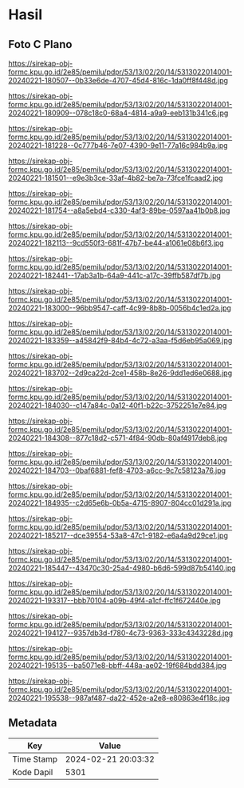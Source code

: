 # Hasil

## Foto C Plano

https://sirekap-obj-formc.kpu.go.id/2e85/pemilu/pdpr/53/13/02/20/14/5313022014001-20240221-180507--0b33e6de-4707-45d4-816c-1da0ff8f448d.jpg

https://sirekap-obj-formc.kpu.go.id/2e85/pemilu/pdpr/53/13/02/20/14/5313022014001-20240221-180909--078c18c0-68a4-4814-a9a9-eeb131b341c6.jpg

https://sirekap-obj-formc.kpu.go.id/2e85/pemilu/pdpr/53/13/02/20/14/5313022014001-20240221-181228--0c777b46-7e07-4390-9e11-77a16c984b9a.jpg

https://sirekap-obj-formc.kpu.go.id/2e85/pemilu/pdpr/53/13/02/20/14/5313022014001-20240221-181501--e9e3b3ce-33af-4b82-be7a-73fce1fcaad2.jpg

https://sirekap-obj-formc.kpu.go.id/2e85/pemilu/pdpr/53/13/02/20/14/5313022014001-20240221-181754--a8a5ebd4-c330-4af3-89be-0597aa41b0b8.jpg

https://sirekap-obj-formc.kpu.go.id/2e85/pemilu/pdpr/53/13/02/20/14/5313022014001-20240221-182113--9cd550f3-681f-47b7-be44-a1061e08b6f3.jpg

https://sirekap-obj-formc.kpu.go.id/2e85/pemilu/pdpr/53/13/02/20/14/5313022014001-20240221-182441--17ab3a1b-64a9-441c-a17c-39ffb587df7b.jpg

https://sirekap-obj-formc.kpu.go.id/2e85/pemilu/pdpr/53/13/02/20/14/5313022014001-20240221-183000--96bb9547-caff-4c99-8b8b-0056b4c1ed2a.jpg

https://sirekap-obj-formc.kpu.go.id/2e85/pemilu/pdpr/53/13/02/20/14/5313022014001-20240221-183359--a45842f9-84b4-4c72-a3aa-f5d6eb95a069.jpg

https://sirekap-obj-formc.kpu.go.id/2e85/pemilu/pdpr/53/13/02/20/14/5313022014001-20240221-183702--2d9ca22d-2ce1-458b-8e26-9dd1ed6e0688.jpg

https://sirekap-obj-formc.kpu.go.id/2e85/pemilu/pdpr/53/13/02/20/14/5313022014001-20240221-184030--c147a84c-0a12-40f1-b22c-3752251e7e84.jpg

https://sirekap-obj-formc.kpu.go.id/2e85/pemilu/pdpr/53/13/02/20/14/5313022014001-20240221-184308--877c18d2-c571-4f84-90db-80af4917deb8.jpg

https://sirekap-obj-formc.kpu.go.id/2e85/pemilu/pdpr/53/13/02/20/14/5313022014001-20240221-184703--0baf6881-fef8-4703-a6cc-9c7c58123a76.jpg

https://sirekap-obj-formc.kpu.go.id/2e85/pemilu/pdpr/53/13/02/20/14/5313022014001-20240221-184935--c2d65e6b-0b5a-4715-8907-804cc01d291a.jpg

https://sirekap-obj-formc.kpu.go.id/2e85/pemilu/pdpr/53/13/02/20/14/5313022014001-20240221-185217--dce39554-53a8-47c1-9182-e6a4a9d29ce1.jpg

https://sirekap-obj-formc.kpu.go.id/2e85/pemilu/pdpr/53/13/02/20/14/5313022014001-20240221-185447--43470c30-25a4-4980-b6d6-599d87b54140.jpg

https://sirekap-obj-formc.kpu.go.id/2e85/pemilu/pdpr/53/13/02/20/14/5313022014001-20240221-193317--bbb70104-a09b-49f4-a1cf-ffc1f672440e.jpg

https://sirekap-obj-formc.kpu.go.id/2e85/pemilu/pdpr/53/13/02/20/14/5313022014001-20240221-194127--9357db3d-f780-4c73-9363-333c4343228d.jpg

https://sirekap-obj-formc.kpu.go.id/2e85/pemilu/pdpr/53/13/02/20/14/5313022014001-20240221-195135--ba5071e8-bbff-448a-ae02-19f684bdd384.jpg

https://sirekap-obj-formc.kpu.go.id/2e85/pemilu/pdpr/53/13/02/20/14/5313022014001-20240221-195538--987af487-da22-452e-a2e8-e80863e4f18c.jpg


## Metadata

| Key        | Value               |
| ---------- | ------------------- |
| Time Stamp | 2024-02-21 20:03:32 |
| Kode Dapil | 5301                |



